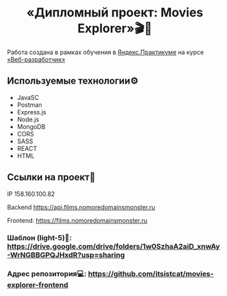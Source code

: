 <h1 align="center">«Дипломный проект: Movies Explorer»🎬🍿</h1>

Работа создана в рамках обучения в [Яндекс.Практикуме](https://practicum.yandex.ru/ "Яндекс Практикум") на курсе [«Веб-разработчик»](https://practicum.yandex.ru/web/ "Курс «Веб‑разработчик» — Яндекс Практикум")

## Используемые технологии⚙️

- JavaSC
- Postman
- Express.js
- Node.js
- MongoDB
- CORS
- SASS
- REACT
- HTML

## Ссылки на проект🔗

IP 158.160.100.82

Backend https://api.films.nomoredomainsmonster.ru

Frontend: https://films.nomoredomainsmonster.ru

### Шаблон (light-5)🎨: https://drive.google.com/drive/folders/1w0SzhaA2aiD_xnwAy-WrNGBBGPQJHxdR?usp=sharing

### Адрес репозитория💻: https://github.com/itsistcat/movies-explorer-frontend
